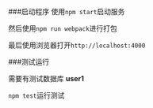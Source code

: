 ###启动程序
使用``npm start``启动服务

然后使用``npm run webpack``进行打包

最后使用浏览器打开``http://localhost:4000``

###测试运行

需要有测试数据库 **user1**

``npm test``运行测试


